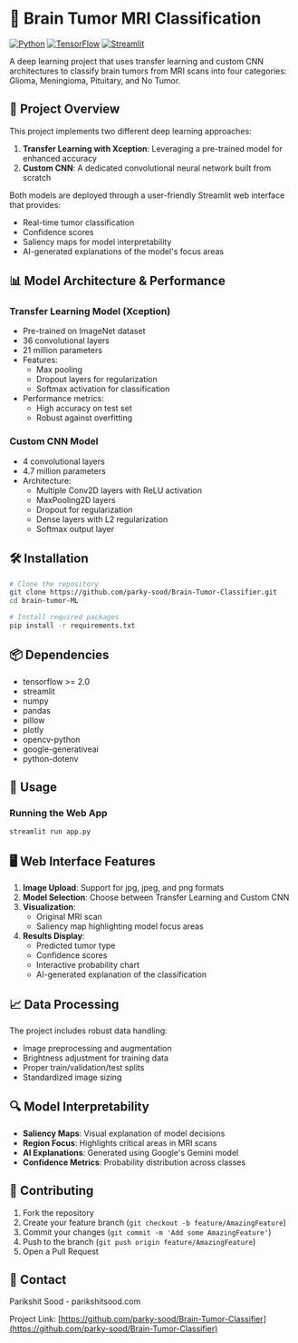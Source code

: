 # 🧠 Brain Tumor MRI Classification

[![Python](https://img.shields.io/badge/Python-3.7%2B-blue.svg)](https://www.python.org/)
[![TensorFlow](https://img.shields.io/badge/TensorFlow-2.0%2B-orange.svg)](https://www.tensorflow.org/)
[![Streamlit](https://img.shields.io/badge/Streamlit-1.0%2B-red.svg)](https://streamlit.io/)

A deep learning project that uses transfer learning and custom CNN architectures to classify brain tumors from MRI scans into four categories: Glioma, Meningioma, Pituitary, and No Tumor.

## 🎯 Project Overview

This project implements two different deep learning approaches:

1. **Transfer Learning with Xception**: Leveraging a pre-trained model for enhanced accuracy
2. **Custom CNN**: A dedicated convolutional neural network built from scratch

Both models are deployed through a user-friendly Streamlit web interface that provides:

- Real-time tumor classification
- Confidence scores
- Saliency maps for model interpretability
- AI-generated explanations of the model's focus areas

## 📊 Model Architecture & Performance

### Transfer Learning Model (Xception)

- Pre-trained on ImageNet dataset
- 36 convolutional layers
- 21 million parameters
- Features:
  - Max pooling
  - Dropout layers for regularization
  - Softmax activation for classification
- Performance metrics:
  - High accuracy on test set
  - Robust against overfitting

### Custom CNN Model

- 4 convolutional layers
- 4.7 million parameters
- Architecture:
  - Multiple Conv2D layers with ReLU activation
  - MaxPooling2D layers
  - Dropout for regularization
  - Dense layers with L2 regularization
  - Softmax output layer

## 🛠️ Installation

```bash
# Clone the repository
git clone https://github.com/parky-sood/Brain-Tumor-Classifier.git
cd brain-tumor-ML

# Install required packages
pip install -r requirements.txt
```

## 📦 Dependencies

- tensorflow >= 2.0
- streamlit
- numpy
- pandas
- pillow
- plotly
- opencv-python
- google-generativeai
- python-dotenv

## 🚀 Usage

### Running the Web App

```bash
streamlit run app.py
```

## 🖥️ Web Interface Features

1. **Image Upload**: Support for jpg, jpeg, and png formats
2. **Model Selection**: Choose between Transfer Learning and Custom CNN
3. **Visualization**:
   - Original MRI scan
   - Saliency map highlighting model focus areas
4. **Results Display**:
   - Predicted tumor type
   - Confidence scores
   - Interactive probability chart
   - AI-generated explanation of the classification

## 📈 Data Processing

The project includes robust data handling:

- Image preprocessing and augmentation
- Brightness adjustment for training data
- Proper train/validation/test splits
- Standardized image sizing

## 🔍 Model Interpretability

- **Saliency Maps**: Visual explanation of model decisions
- **Region Focus**: Highlights critical areas in MRI scans
- **AI Explanations**: Generated using Google's Gemini model
- **Confidence Metrics**: Probability distribution across classes

## 👥 Contributing

1. Fork the repository
2. Create your feature branch (`git checkout -b feature/AmazingFeature`)
3. Commit your changes (`git commit -m 'Add some AmazingFeature'`)
4. Push to the branch (`git push origin feature/AmazingFeature`)
5. Open a Pull Request

## 📧 Contact

Parikshit Sood - parikshitsood.com

Project Link: [https://github.com/parky-sood/Brain-Tumor-Classifier](https://github.com/parky-sood/Brain-Tumor-Classifier)
